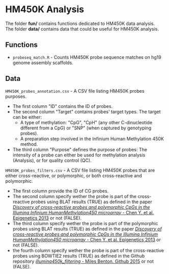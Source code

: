 # HM450K Analysis

The folder **fun/** contains functions dedicated to HM450K data analysis.  
The folder **data/** contains data that could be useful for HM450K analysis.


## Functions  
* `probeseq_match.R` - Counts HM450K probe sequence matches on hg19 genome assembly scaffolds.  

## Data
`HM450K_probes_annotation.csv` - A CSV file listing HM450K probes purposes.  
* The first column "ID" contains the ID of probes.  
* The second column "Target" contains probes' target types. The target can be either:  
   * A type of methylation: "CpG", "CpH" (any other C-dinucleotide different from a CpG) or "SNP" (when captured by genotyping probes).  
   * A preparation step involved in the Infinium Human Methylation 450K method.  
* The third column "Purpose" defines the purpose of probes: The intensity of a probe can either be used for methylation analysis (Analysis), or for quality control (QC).  
  
  
`HM450K_probes_filters.csv` - A CSV file listing HM450K probes that are either cross-reactive, or polymorphic, or both cross-reactive and polymorphic.
* The first column provide the ID of CG probes.  
* The second column specify wether the probe is part of the cross-reactive probes using BLAT results (TRUE) as defined in the paper [*Discovery of cross-reactive probes and polymorphic CpGs in the Illumina Infinium HumanMethylation450 microarray* - Chen Y. et al. Epigenetics 2013](https://pubmed.ncbi.nlm.nih.gov/23314698/) or not (FALSE).  
* The third column specify wether the probe is part of the polymorphic probes using BLAT results (TRUE) as defined in the paper [*Discovery of cross-reactive probes and polymorphic CpGs in the Illumina Infinium HumanMethylation450 microarray* - Chen Y. et al. Epigenetics 2013](https://pubmed.ncbi.nlm.nih.gov/23314698/) or not (FALSE).  
* the fourth column specify wether the probe is part of the cross-reactive probes using BOWTIE2 results (TRUE) as defined in the Github repository [*illumina450k_filtering* - Miles Benton. Github 2015](https://github.com/sirselim/illumina450k_filtering) or not (FALSE).  

